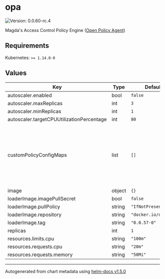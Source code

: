 # opa

![Version: 0.0.60-rc.4](https://img.shields.io/badge/Version-0.0.60--rc.4-informational?style=flat-square)

Magda's Access Control Policy Engine ([Open Policy Agent](https://www.openpolicyagent.org/))

## Requirements

Kubernetes: `>= 1.14.0-0`

## Values

| Key | Type | Default | Description |
|-----|------|---------|-------------|
| autoscaler.enabled | bool | `false` |  |
| autoscaler.maxReplicas | int | `3` |  |
| autoscaler.minReplicas | int | `1` |  |
| autoscaler.targetCPUUtilizationPercentage | int | `80` |  |
| customPolicyConfigMaps | list | `[]` | a list of names of the configMaps that contains custom policy files. the configMap must be created using magda helm chart template: [magda.filesToJson](https://github.com/magda-io/magda/blob/21499b75c7a7ee00d68886338713217d83ccb91f/deploy/helm/magda-core/templates/_helpers.tpl#L244). More info see [here](https://github.com/magda-io/magda-configmap-dir-loader). |
| image | object | `{}` |  |
| loaderImage.imagePullSecret | bool | `false` |  |
| loaderImage.pullPolicy | string | `"IfNotPresent"` |  |
| loaderImage.repository | string | `"docker.io/data61"` |  |
| loaderImage.tag | string | `"0.0.57-0"` |  |
| replicas | int | `1` |  |
| resources.limits.cpu | string | `"100m"` |  |
| resources.requests.cpu | string | `"20m"` |  |
| resources.requests.memory | string | `"50Mi"` |  |

----------------------------------------------
Autogenerated from chart metadata using [helm-docs v1.5.0](https://github.com/norwoodj/helm-docs/releases/v1.5.0)
